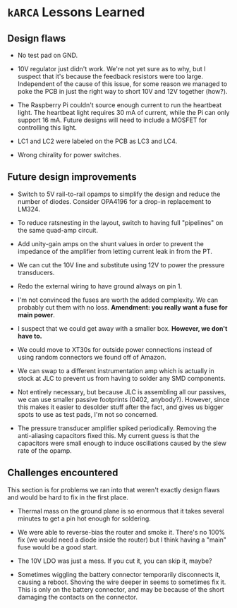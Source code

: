 # `kARCA` Lessons Learned

## Design flaws

- No test pad on GND.

- 10V regulator just didn't work.
  We're not yet sure as to why, but I suspect that it's because the feedback resistors were too
  large.
  Independent of the cause of this issue, for some reason we managed to poke the PCB in just the
  right way to short 10V and 12V together (how?).

- The Raspberry Pi couldn't source enough current to run the heartbeat light.
  The heartbeat light requires 30 mA of current, while the Pi can only support 16 mA.
  Future designs will need to include a MOSFET for controlling this light.

- LC1 and LC2 were labeled on the PCB as LC3 and LC4.

- Wrong chirality for power switches.

## Future design improvements

- Switch to 5V rail-to-rail opamps to simplify the design and reduce the number of diodes.
  Consider OPA4196 for a drop-in replacement to LM324.

- To reduce ratsnesting in the layout, switch to having full "pipelines" on the same quad-amp
  circuit.

- Add unity-gain amps on the shunt values in order to prevent the impedance of the amplifier from
  letting current leak in from the PT.

- We can cut the 10V line and substitute using 12V to power the pressure transducers.

- Redo the external wiring to have ground always on pin 1.

- I'm not convinced the fuses are worth the added complexity.
  We can probably cut them with no loss.
  **Amendment: you really want a fuse for main power**.

- I suspect that we could get away with a smaller box.
  **However, we don't have to.**

- We could move to XT30s for outside power connections instead of using random connectors we found
  off of Amazon.

- We can swap to a different instrumentation amp which is actually in stock at JLC to prevent us
  from having to solder any SMD components.

- Not entirely necessary, but because JLC is assembling all our passives, we can use smaller passive
  footprints (0402, anybody?).
  However, since this makes it easier to desolder stuff after the fact, and gives us bigger spots
  to use as test pads, I'm not so concerned.

- The pressure transducer amplifier spiked periodically.
  Removing the anti-aliasing capacitors fixed this.
  My current guess is that the capacitors were small enough to induce oscillations caused by the
  slew rate of the opamp.

## Challenges encountered

This section is for problems we ran into that weren't exactly design flaws and would be hard to fix
in the first place.

- Thermal mass on the ground plane is so enormous that it takes several minutes to get a pin hot
  enough for soldering.

- We were able to reverse-bias the router and smoke it.
  There's no 100% fix (we would need a diode inside the router) but I think having a "main" fuse
  would be a good start.

- The 10V LDO was just a mess.
  If you cut it, you can skip it, maybe?

- Sometimes wiggling the battery connector temporarily disconnects it, causing a reboot.
  Shoving the wire deeper in seems to sometimes fix it.
  This is only on the battery connector, and may be because of the short damaging the contacts on
  the connector.
